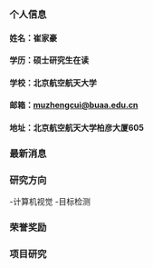 ### 个人信息
#### 姓名：崔家豪
#### 学历：硕士研究生在读
#### 学校：北京航空航天大学
#### 邮箱：muzhengcui@buaa.edu.cn
#### 地址：北京航空航天大学柏彦大厦605

### 最新消息

### 研究方向
-计算机视觉
-目标检测

### 荣誉奖励

### 项目研究





